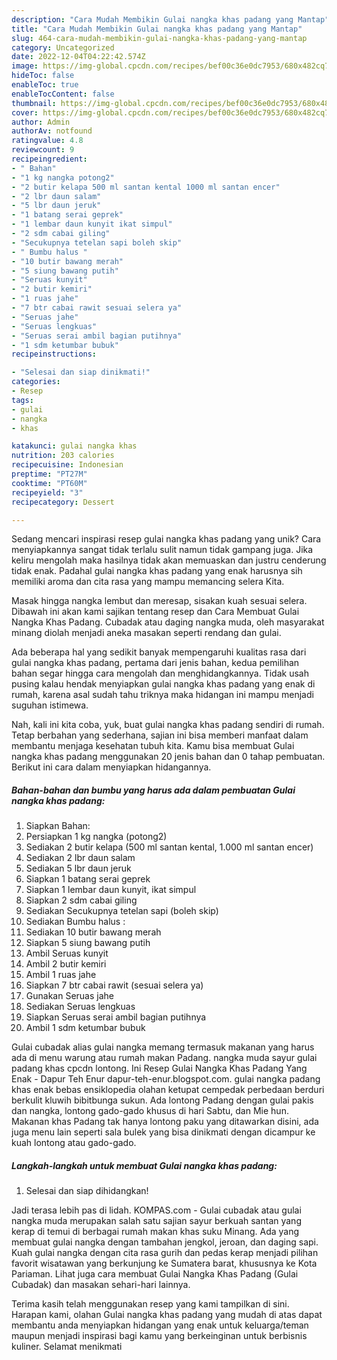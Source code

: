 ```yaml
---
description: "Cara Mudah Membikin Gulai nangka khas padang yang Mantap"
title: "Cara Mudah Membikin Gulai nangka khas padang yang Mantap"
slug: 464-cara-mudah-membikin-gulai-nangka-khas-padang-yang-mantap
category: Uncategorized
date: 2022-12-04T04:22:42.574Z
image: https://img-global.cpcdn.com/recipes/bef00c36e0dc7953/680x482cq70/gulai-nangka-khas-padang-foto-resep-utama.jpg
hideToc: false
enableToc: true
enableTocContent: false
thumbnail: https://img-global.cpcdn.com/recipes/bef00c36e0dc7953/680x482cq70/gulai-nangka-khas-padang-foto-resep-utama.jpg
cover: https://img-global.cpcdn.com/recipes/bef00c36e0dc7953/680x482cq70/gulai-nangka-khas-padang-foto-resep-utama.jpg
author: Admin
authorAv: notfound
ratingvalue: 4.8
reviewcount: 9
recipeingredient:
- " Bahan"
- "1 kg nangka potong2"
- "2 butir kelapa 500 ml santan kental 1000 ml santan encer"
- "2 lbr daun salam"
- "5 lbr daun jeruk"
- "1 batang serai geprek"
- "1 lembar daun kunyit ikat simpul"
- "2 sdm cabai giling"
- "Secukupnya tetelan sapi boleh skip"
- " Bumbu halus "
- "10 butir bawang merah"
- "5 siung bawang putih"
- "Seruas kunyit"
- "2 butir kemiri"
- "1 ruas jahe"
- "7 btr cabai rawit sesuai selera ya"
- "Seruas jahe"
- "Seruas lengkuas"
- "Seruas serai ambil bagian putihnya"
- "1 sdm ketumbar bubuk"
recipeinstructions:

- "Selesai dan siap dinikmati!"
categories:
- Resep
tags:
- gulai
- nangka
- khas

katakunci: gulai nangka khas 
nutrition: 203 calories
recipecuisine: Indonesian
preptime: "PT27M"
cooktime: "PT60M"
recipeyield: "3"
recipecategory: Dessert

---
```





Sedang mencari inspirasi resep gulai nangka khas padang yang unik? Cara menyiapkannya sangat tidak terlalu sulit namun tidak gampang juga. Jika keliru mengolah maka hasilnya tidak akan memuaskan dan justru cenderung tidak enak. Padahal gulai nangka khas padang yang enak harusnya sih memiliki aroma dan cita rasa yang mampu memancing selera Kita.





Masak hingga nangka lembut dan meresap, sisakan kuah sesuai selera. Dibawah ini akan kami sajikan tentang resep dan Cara Membuat Gulai Nangka Khas Padang. Cubadak atau daging nangka muda, oleh masyarakat minang diolah menjadi aneka masakan seperti rendang dan gulai.

Ada beberapa hal yang sedikit banyak mempengaruhi kualitas rasa dari gulai nangka khas padang, pertama dari jenis bahan, kedua pemilihan bahan segar hingga cara mengolah dan menghidangkannya. Tidak usah pusing kalau hendak menyiapkan gulai nangka khas padang yang enak di rumah, karena asal sudah tahu triknya maka hidangan ini mampu menjadi suguhan istimewa.






Nah, kali ini kita coba, yuk, buat gulai nangka khas padang sendiri di rumah. Tetap berbahan yang sederhana, sajian ini bisa memberi manfaat dalam membantu menjaga kesehatan tubuh kita. Kamu bisa membuat Gulai nangka khas padang menggunakan 20 jenis bahan dan 0 tahap pembuatan. Berikut ini cara dalam menyiapkan hidangannya.

<!--inarticleads1-->

##### Bahan-bahan dan bumbu yang harus ada dalam pembuatan Gulai nangka khas padang:

1. Siapkan  Bahan:
1. Persiapkan 1 kg nangka (potong2)
1. Sediakan 2 butir kelapa (500 ml santan kental, 1.000 ml santan encer)
1. Sediakan 2 lbr daun salam
1. Sediakan 5 lbr daun jeruk
1. Siapkan 1 batang serai geprek
1. Siapkan 1 lembar daun kunyit, ikat simpul
1. Siapkan 2 sdm cabai giling
1. Sediakan Secukupnya tetelan sapi (boleh skip)
1. Sediakan  Bumbu halus :
1. Sediakan 10 butir bawang merah
1. Siapkan 5 siung bawang putih
1. Ambil Seruas kunyit
1. Ambil 2 butir kemiri
1. Ambil 1 ruas jahe
1. Siapkan 7 btr cabai rawit (sesuai selera ya)
1. Gunakan Seruas jahe
1. Sediakan Seruas lengkuas
1. Siapkan Seruas serai ambil bagian putihnya
1. Ambil 1 sdm ketumbar bubuk


Gulai cubadak alias gulai nangka memang termasuk makanan yang harus ada di menu warung atau rumah makan Padang. nangka muda sayur gulai padang khas cpcdn lontong. Ini Resep Gulai Nangka Khas Padang Yang Enak - Dapur Teh Enur dapur-teh-enur.blogspot.com. gulai nangka padang khas enak bebas ensiklopedia olahan ketupat cempedak perbedaan berduri berkulit kluwih bibitbunga sukun. Ada lontong Padang dengan gulai pakis dan nangka, lontong gado-gado khusus di hari Sabtu, dan Mie hun. Makanan khas Padang tak hanya lontong paku yang ditawarkan disini, ada juga menu lain seperti sala bulek yang bisa dinikmati dengan dicampur ke kuah lontong atau gado-gado. 

<!--inarticleads2-->

##### Langkah-langkah untuk membuat Gulai nangka khas padang:


1. Selesai dan siap dihidangkan!

Jadi terasa lebih pas di lidah. KOMPAS.com - Gulai cubadak atau gulai nangka muda merupakan salah satu sajian sayur berkuah santan yang kerap di temui di berbagai rumah makan khas suku Minang. Ada yang membuat gulai nangka dengan tambahan jengkol, jeroan, dan daging sapi. Kuah gulai nangka dengan cita rasa gurih dan pedas kerap menjadi pilihan favorit wisatawan yang berkunjung ke Sumatera barat, khususnya ke Kota Pariaman. Lihat juga cara membuat Gulai Nangka Khas Padang (Gulai Cubadak) dan masakan sehari-hari lainnya. 

Terima kasih telah menggunakan resep yang kami tampilkan di sini. Harapan kami, olahan Gulai nangka khas padang yang mudah di atas dapat membantu anda menyiapkan hidangan yang enak untuk keluarga/teman maupun menjadi inspirasi bagi kamu yang berkeinginan untuk berbisnis kuliner. Selamat menikmati
